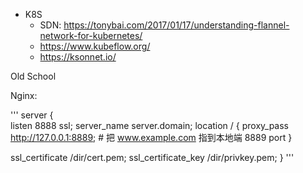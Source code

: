 
* K8S
  * SDN: https://tonybai.com/2017/01/17/understanding-flannel-network-for-kubernetes/
  * https://www.kubeflow.org/
  * https://ksonnet.io/



Old School


Nginx:

'''
server {  
  listen 8888 ssl; 
  server_name server.domain;
  location / {
    proxy_pass http://127.0.0.1:8889;
    # 把 www.example.com 指到本地端 8889 port
  }

  ssl_certificate /dir/cert.pem;
  ssl_certificate_key /dir/privkey.pem;
}
'''
